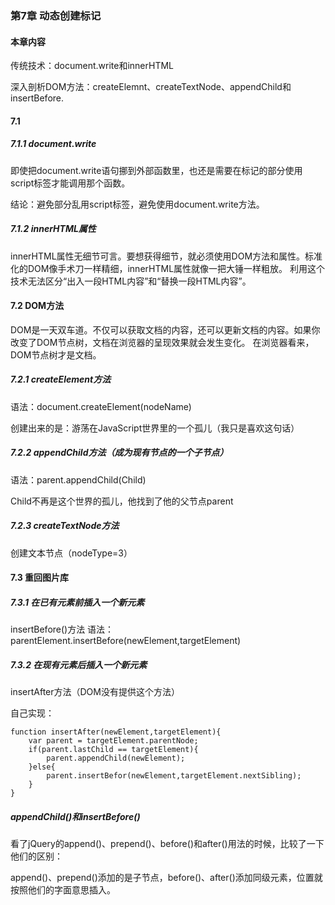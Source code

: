 ### 第7章 动态创建标记
#### 本章内容
传统技术：document.write和innerHTML

深入剖析DOM方法：createElemnt、createTextNode、appendChild和insertBefore.

#### 7.1
##### 7.1.1 document.write
即使把document.write语句挪到外部函数里，也还是需要在标记的<body>部分使用script标签才能调用那个函数。

结论：避免<body>部分乱用script标签，避免使用document.write方法。
##### 7.1.2 innerHTML属性
innerHTML属性无细节可言。要想获得细节，就必须使用DOM方法和属性。标准化的DOM像手术刀一样精细，innerHTML属性就像一把大锤一样粗放。
利用这个技术无法区分“出入一段HTML内容”和“替换一段HTML内容”。

#### 7.2 DOM方法
DOM是一天双车道。不仅可以获取文档的内容，还可以更新文档的内容。如果你改变了DOM节点树，文档在浏览器的呈现效果就会发生变化。
在浏览器看来，DOM节点树才是文档。
##### 7.2.1 createElement方法
语法：document.createElement(nodeName)

创建出来的是：游荡在JavaScript世界里的一个孤儿（我只是喜欢这句话）
##### 7.2.2 appendChild方法（成为现有节点的一个子节点）
语法：parent.appendChild(Child)

Child不再是这个世界的孤儿，他找到了他的父节点parent
##### 7.2.3 createTextNode方法
创建文本节点（nodeType=3）

#### 7.3 重回图片库
##### 7.3.1 在已有元素前插入一个新元素
insertBefore()方法
语法：parentElement.insertBefore(newElement,targetElement)
##### 7.3.2 在现有元素后插入一个新元素
insertAfter方法（DOM没有提供这个方法）

自己实现：
<pre><code>function insertAfter(newElement,targetElement){
	var parent = targetElement.parentNode;
	if(parent.lastChild == targetElement){
		parent.appendChild(newElement);
	}else{
		parent.insertBefor(newElement,targetElement.nextSibling);
	}
}</code></pre>

##### appendChild()和insertBefore()
看了jQuery的append()、prepend()、before()和after()用法的时候，比较了一下他们的区别：

append()、prepend()添加的是子节点，before()、after()添加同级元素，位置就按照他们的字面意思插入。
